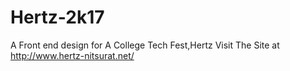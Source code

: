 # Hertz-2k17
A Front end design for A College Tech Fest,Hertz
Visit The Site at http://www.hertz-nitsurat.net/ 
